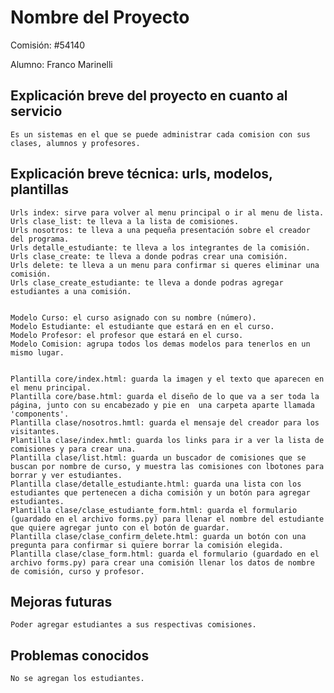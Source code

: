 # Nombre del Proyecto

Comisión: #54140

Alumno: Franco Marinelli

## Explicación breve del proyecto en cuanto al servicio
    Es un sistemas en el que se puede administrar cada comision con sus clases, alumnos y profesores.

## Explicación breve técnica: urls, modelos, plantillas
    Urls index: sirve para volver al menu principal o ir al menu de lista.
    Urls clase_list: te lleva a la lista de comisiones.
    Urls nosotros: te lleva a una pequeña presentación sobre el creador del programa.
    Urls detalle_estudiante: te lleva a los integrantes de la comisión.
    Urls clase_create: te lleva a donde podras crear una comisión.
    Urls delete: te lleva a un menu para confirmar si queres eliminar una comisión.
    Urls clase_create_estudiante: te lleva a donde podras agregar estudiantes a una comisión.


    Modelo Curso: el curso asignado con su nombre (número).
    Modelo Estudiante: el estudiante que estará en en el curso.
    Modelo Profesor: el profesor que estará en el curso.
    Modelo Comision: agrupa todos los demas modelos para tenerlos en un mismo lugar.


    Plantilla core/index.html: guarda la imagen y el texto que aparecen en el menu principal.
    Plantilla core/base.html: guarda el diseño de lo que va a ser toda la página, junto con su encabezado y pie en  una carpeta aparte llamada 'components'.
    Plantilla clase/nosotros.hmtl: guarda el mensaje del creador para los visitantes.
    Plantilla clase/index.hmtl: guarda los links para ir a ver la lista de comisiones y para crear una.
    Plantilla clase/list.html: guarda un buscador de comisiones que se buscan por nombre de curso, y muestra las comisiones con lbotones para borrar y ver estudiantes.
    Plantilla clase/detalle_estudiante.html: guarda una lista con los estudiantes que pertenecen a dicha comisión y un botón para agregar estudiantes.
    Plantilla clase/clase_estudiante_form.html: guarda el formulario (guardado en el archivo forms.py) para llenar el nombre del estudiante que quiere agregar junto con el botón de guardar.
    Plantilla clase/clase_confirm_delete.html: guarda un botón con una pregunta para confirmar si quiere borrar la comisión elegida.
    Plantilla clase/clase_form.html: guarda el formulario (guardado en el archivo forms.py) para crear una comisión llenar los datos de nombre de comisión, curso y profesor.

## Mejoras futuras
    Poder agregar estudiantes a sus respectivas comisiones.

## Problemas conocidos
    No se agregan los estudiantes.